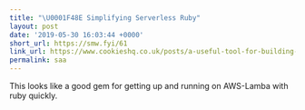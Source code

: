 ```yaml
---
title: "\U0001F48E Simplifying Serverless Ruby"
layout: post
date: '2019-05-30 16:03:44 +0000'
short_url: https://smw.fyi/61
link_url: https://www.cookieshq.co.uk/posts/a-useful-tool-for-building-serverless-ruby-apps-with-aws-lambda
permalink: saa
---
```

This looks like a good gem for getting up and running on AWS-Lamba with ruby quickly.
